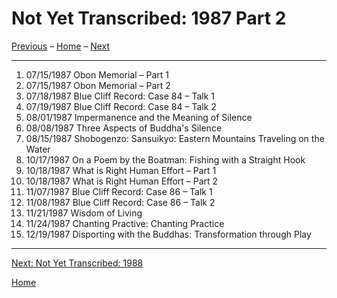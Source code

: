 <a name="0"></a>
# Not Yet Transcribed: 1987 Part 2

[Previous](1987-06-27-A-B-and-C-Worlds#0) – 
[Home](index#1987) – 
[Next](unfinished-1988#0)

---
1. 07/15/1987	Obon Memorial – Part 1	
1. 07/15/1987	Obon Memorial – Part 2	
1. 07/18/1987	Blue Cliff Record: Case 84 – Talk 1
1. 07/19/1987	Blue Cliff Record: Case 84 – Talk 2
1. 08/01/1987	Impermanence and the Meaning of Silence	
1. 08/08/1987	Three Aspects of Buddha's Silence	
1. 08/15/1987	Shobogenzo: Sansuikyo: Eastern Mountains Traveling on the Water	
1. 10/17/1987	On a Poem by the Boatman: Fishing with a Straight Hook	
1. 10/18/1987	What is Right Human Effort – Part 1
1. 10/18/1987	What is Right Human Effort – Part 2
1. 11/07/1987	Blue Cliff Record: Case 86 – Talk 1
1. 11/08/1987	Blue Cliff Record: Case 86 – Talk 2
1. 11/21/1987	Wisdom of Living	
1. 11/24/1987	Chanting Practive: Chanting Practice	
1. 12/19/1987	Disporting with the Buddhas: Transformation through Play	

---
[Next: Not Yet Transcribed: 1988](unfinished-1988#0)

[Home](index#1987)
